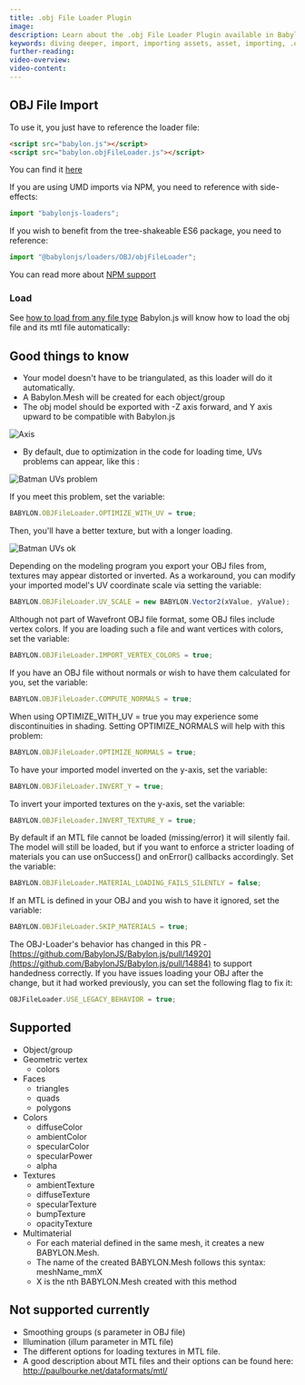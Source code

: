 ```yaml
---
title: .obj File Loader Plugin
image:
description: Learn about the .obj File Loader Plugin available in Babylon.js.
keywords: diving deeper, import, importing assets, asset, importing, .obj, obj
further-reading:
video-overview:
video-content:
---
```


## OBJ File Import

To use it, you just have to reference the loader file:

```html
<script src="babylon.js"></script>
<script src="babylon.objFileLoader.js"></script>
```

You can find it [here](https://cdn.babylonjs.com/loaders/babylon.objFileLoader.js)

<Alert severity="warning" title="Warning" description="The CDN should not be used in production environments. The purpose of our CDN is to serve Babylon packages to users learning how to use the platform or running small experiments. Once you've built an application and are ready to share it with the world at large, you should serve all packages from your own CDN."/>

If you are using UMD imports via NPM, you need to reference with side-effects:

```javascript
import "babylonjs-loaders";
```

If you wish to benefit from the tree-shakeable ES6 package, you need to reference:

```javascript
import "@babylonjs/loaders/OBJ/objFileLoader";
```

You can read more about [NPM support](/setup/frameworkPackages/npmSupport)

### Load

See [how to load from any file type](/features/featuresDeepDive/importers/loadingFileTypes)
Babylon.js will know how to load the obj file and its mtl file automatically:

## Good things to know

- Your model doesn't have to be triangulated, as this loader will do it automatically.
- A Babylon.Mesh will be created for each object/group
- The obj model should be exported with -Z axis forward, and Y axis upward to be compatible with Babylon.js

![Axis](/img/how_to/import-obj/axys.jpg)

- By default, due to optimization in the code for loading time, UVs problems can appear, like this :

![Batman UVs problem](/img/how_to/import-obj/uv-issue.jpg)

If you meet this problem, set the variable:

```javascript
BABYLON.OBJFileLoader.OPTIMIZE_WITH_UV = true;
```

Then, you'll have a better texture, but with a longer loading.

![Batman UVs ok](/img/how_to/import-obj/uv-fixed.jpg)

Depending on the modeling program you export your OBJ files from, textures may appear distorted or inverted. As a workaround, you can modify your imported model's UV coordinate scale via setting the variable:

```javascript
BABYLON.OBJFileLoader.UV_SCALE = new BABYLON.Vector2(xValue, yValue);
```

Although not part of Wavefront OBJ file format, some OBJ files include vertex colors. If you are loading such a file and want vertices with colors, set the variable:

```javascript
BABYLON.OBJFileLoader.IMPORT_VERTEX_COLORS = true;
```

If you have an OBJ file without normals or wish to have them calculated for you, set the variable:

```javascript
BABYLON.OBJFileLoader.COMPUTE_NORMALS = true;
```

When using OPTIMIZE_WITH_UV = true you may experience some discontinuities in shading. Setting OPTIMIZE_NORMALS will help with this problem:

```javascript
BABYLON.OBJFileLoader.OPTIMIZE_NORMALS = true;
```

To have your imported model inverted on the y-axis, set the variable:

```javascript
BABYLON.OBJFileLoader.INVERT_Y = true;
```

To invert your imported textures on the y-axis, set the variable:

```javascript
BABYLON.OBJFileLoader.INVERT_TEXTURE_Y = true;
```

By default if an MTL file cannot be loaded (missing/error) it will silently fail. The model will still be loaded, but if you want to enforce a stricter loading of materials you can use onSuccess() and onError() callbacks accordingly. Set the variable:

```javascript
BABYLON.OBJFileLoader.MATERIAL_LOADING_FAILS_SILENTLY = false;
```

If an MTL is defined in your OBJ and you wish to have it ignored, set the variable:

```javascript
BABYLON.OBJFileLoader.SKIP_MATERIALS = true;
```

The OBJ-Loader's behavior has changed in this PR - [https://github.com/BabylonJS/Babylon.js/pull/14920](https://github.com/BabylonJS/Babylon.js/pull/14884) to support handedness correctly. If you have issues loading your OBJ after the change, but it had worked previously, you can set the following flag to fix it:

```javascript
OBJFileLoader.USE_LEGACY_BEHAVIOR = true;
```

## Supported

- Object/group
- Geometric vertex
  - colors
- Faces
  - triangles
  - quads
  - polygons
- Colors
  - diffuseColor
  - ambientColor
  - specularColor
  - specularPower
  - alpha
- Textures
  - ambientTexture
  - diffuseTexture
  - specularTexture
  - bumpTexture
  - opacityTexture
- Multimaterial
  - For each material defined in the same mesh, it creates a new BABYLON.Mesh.
  - The name of the created BABYLON.Mesh follows this syntax: meshName_mmX
  - X is the nth BABYLON.Mesh created with this method

## Not supported currently

- Smoothing groups (s parameter in OBJ file)
- Illumination (illum parameter in MTL file)
- The different options for loading textures in MTL file.
- A good description about MTL files and their options can be found here: http://paulbourke.net/dataformats/mtl/
